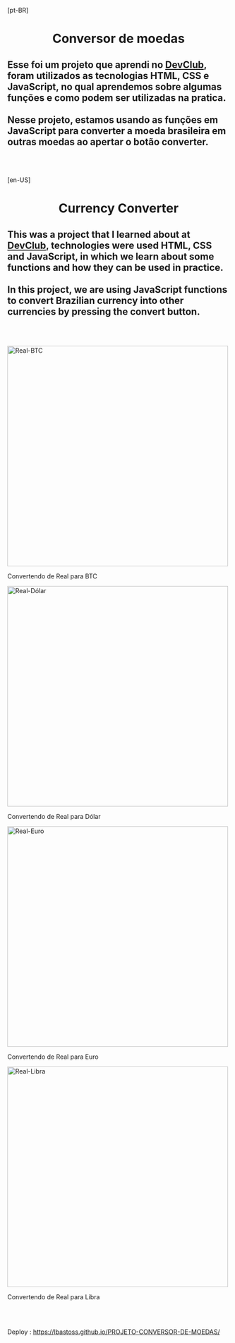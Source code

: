 [pt-BR]
<h1 align="center">
  Conversor de moedas</h1>

<h2> Esse foi um projeto que aprendi no <a href="https://rodolfomori.com.br/devclub">DevClub</a>, foram utilizados as tecnologias
  HTML, CSS e JavaScript, 
no qual aprendemos sobre algumas funções e como podem ser utilizadas na pratica.
<br>
  <br>
Nesse projeto, estamos usando as funções em JavaScript para converter a moeda brasileira em outras moedas ao apertar o botão converter. </h2>
<br>
<br>

[en-US]<h1 align="center">
 Currency Converter</h1>

<h2> This was a project that I learned about at <a href="https://rodolfomori.com.br/devclub">DevClub</a>, technologies were used
  HTML, CSS and JavaScript,
in which we learn about some functions and how they can be used in practice.
<br>
<br>
In this project, we are using JavaScript functions to convert Brazilian currency into other currencies by pressing the convert button.</h2>
<br>
<br>


<p>

<div>
 <img alt="Real-BTC" src="https://github.com/lbastoss/PROJETO-CONVERSOR-DE-MOEDAS/blob/main/Assets/real-btc.png" width="500" />
  <figcaption> <p bold >Convertendo de Real para BTC </p> </figcaption>
 
 <img alt="Real-Dólar" src="https://github.com/lbastoss/PROJETO-CONVERSOR-DE-MOEDAS/blob/main/Assets/real-dolar.png" width="500" />
  <figcaption> <p>Convertendo de Real para Dólar</p> </figcaption>


<img alt="Real-Euro" src="https://github.com/lbastoss/PROJETO-CONVERSOR-DE-MOEDAS/blob/main/Assets/real-euro.png" width="500" />
  <figcaption> <p>Convertendo de Real para Euro</p> </figcaption>

  <img alt="Real-Libra" src="https://github.com/lbastoss/PROJETO-CONVERSOR-DE-MOEDAS/blob/main/Assets/real-libra.png" width="500" />
  <figcaption> <p>Convertendo de Real para Libra</p> </figcaption>



  </div>
  
<br>
<br>
 
Deploy : https://lbastoss.github.io/PROJETO-CONVERSOR-DE-MOEDAS/
